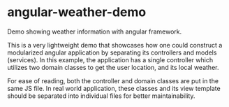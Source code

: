 # angular-weather-demo
Demo showing weather information with angular framework.

This is a very lightweight demo that showcases how one could construct a modularized angular application by separating its controllers and models (services).  In this example, the application has a single controller which utilizes two domain classes to get the user location, and its local weather.

For ease of reading, both the controller and domain classes are put in the same JS file. In real world application, these classes and its view template should be separated into individual files for better maintainability.
